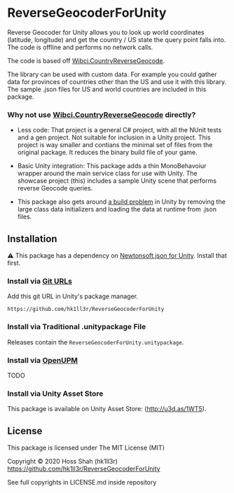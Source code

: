 # ReverseGeocoderForUnity
Reverse Geocoder for Unity allows you to look up world coordinates (latitude, longitude) and get the country / US state the query point falls into. The code is offline and performs no network calls.

The code is based off [Wibci.CountryReverseGeocode](https://github.com/InquisitorJax/Wibci.CountryReverseGeocode).

The library can be used with custom data. For example you could gather data for provinces of countries other than the US and use it with this library. The sample .json files for US and world countries are included in this package.

### Why not use [Wibci.CountryReverseGeocode](https://github.com/InquisitorJax/Wibci.CountryReverseGeocode) directly?
- Less code: That project is a general C# project, with all the NUnit tests and a gen project. Not suitable for inclusion in a Unity project. This project is way smaller and contians the minimal set of files from the original package. It reduces the binary build file of your game.

- Basic Unity integration: This package adds a thin MonoBehavoiur wrapper around the main service class for use with Unity. The showcase project (this) includes a sample Unity scene that performs reverse Geocode queries. 

- This package also gets around [a build problem](https://issuetracker.unity3d.com/issues/il2cpp-build-hangs-while-building-a-project-with-a-large-array-of-strings) in Unity  by removing the large class data initializers and loading the data at runtime from .json files.

## Installation

:warning: This package has a dependency on [Newtonsoft.json for Unity](https://github.com/jilleJr/Newtonsoft.Json-for-Unity). Install that first.

### Install via [Git URLs](https://docs.unity3d.com/Manual/upm-git.html)

Add this git URL in Unity's package manager.
```
https://github.com/hk1ll3r/ReverseGeocoderForUnity
```

### Install via Traditional .unitypackage File
Releases contain the `ReverseGeocoderForUnity.unitypackage`.

### Install via [OpenUPM](https://openupm.com/)
TODO

### Install via Unity Asset Store
This package is available on Unity Asset Store: (http://u3d.as/1WT5).

## License
This package is licensed under The MIT License (MIT)

Copyright © 2020 Hoss Shah (hk1ll3r)
https://github.com/hk1ll3r/ReverseGeocoderForUnity

See full copyrights in LICENSE.md inside repository
